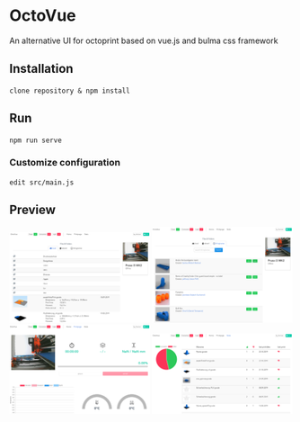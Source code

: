 # OctoVue

An alternative UI for octoprint based on vue.js and bulma css framework

## Installation
```
clone repository & npm install
```

## Run
```
npm run serve
```


### Customize configuration
```
edit src/main.js
```

## Preview

<img src="https://github.com/shodushi/octovue/blob/master/screenshots/screen1.png?raw=true" alt="screenshot" width="250"/>
<img src="https://github.com/shodushi/octovue/blob/master/screenshots/screen2.png?raw=true" alt="screenshot" width="250"/>
<img src="https://github.com/shodushi/octovue/blob/master/screenshots/screen3.png?raw=true" alt="screenshot" width="250"/>
<img src="https://github.com/shodushi/octovue/blob/master/screenshots/screen4.png?raw=true" alt="screenshot" width="250"/>
